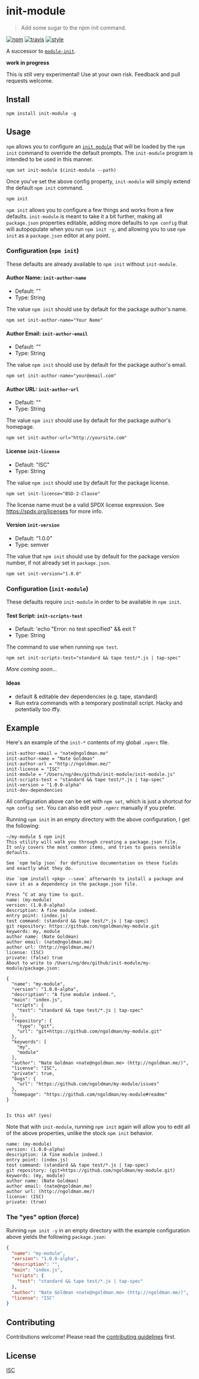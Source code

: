 # init-module

> Add some sugar to the npm init command.

[![npm][npm-image]][npm-url]
[![travis][travis-image]][travis-url]
[![style][style-image]][style-url]

[npm-image]: https://img.shields.io/npm/v/init-module.svg?style=flat-square
[npm-url]: https://www.npmjs.com/package/init-module
[travis-image]: https://img.shields.io/travis/ngoldman/init-module.svg?style=flat-square
[travis-url]: https://travis-ci.org/ngoldman/init-module
[style-image]: https://img.shields.io/badge/code%20style-unstyled-brightgreen.svg?style=flat-square
[style-url]: https://github.com/mapbox/eslint-config-unstyled

A successor to [`module-init`](https://github.com/ngoldman/module-init).

**work in progress**

This is still very experimental! Use at your own risk. Feedback and pull requests welcome.

## Install

```
npm install init-module -g
```

## Usage

`npm` allows you to configure an [`init module`](https://docs.npmjs.com/misc/config#init-module) that will be loaded by the `npm init` command to override the default prompts. The `init-module` program is intended to be used in this manner.

```
npm set init-module $(init-module --path)
```

Once you've set the above config property, `init-module` will simply extend the default `npm init` command.

```
npm init
```

`npm init` allows you to configure a few things and works from a few defaults. `init-module` is meant to take it a bit further, making all `package.json` properties editable, adding more defaults to `npm config` that will autopopulate when you run `npm init -y`, and allowing you to use `npm init` as a `package.json` editor at any point.

### Configuration (`npm init`)

These defaults are already available to `npm init` without `init-module`.

#### Author Name: `init-author-name`

- Default: ""
- Type: String

The value `npm init` should use by default for the package author's name.

```
npm set init-author-name="Your Name"
```

#### Author Email: `init-author-email`

- Default: ""
- Type: String

The value `npm init` should use by default for the package author's email.

```
npm set init-author-name="your@email.com"
```

#### Author URL: `init-author-url`

- Default: ""
- Type: String

The value `npm init` should use by default for the package author's homepage.

```
npm set init-author-url="http://yoursite.com"
```

#### License `init-license`

- Default: "ISC"
- Type: String

The value `npm init` should use by default for the package license.

```
npm set init-license="BSD-2-Clause"
```

The license name must be a valid SPDX license expression. See https://spdx.org/licenses for more info.

#### Version `init-version`

- Default: "1.0.0"
- Type: semver

The value that `npm init` should use by default for the package version number, if not already set in `package.json`.

```
npm set init-version="1.0.0"
```

### Configuration (`init-module`)

These defaults require `init-module` in order to be available in `npm init`.

#### Test Script: `init-scripts-test`

- Default: 'echo "Error: no test specified" && exit 1'
- Type: String

The command to use when running `npm test`.

```
npm set init-scripts-test="standard && tape test/*.js | tap-spec"
```

*More coming soon...*

#### Ideas

- default & editable dev dependencies (e.g. tape, standard)
- Run extra commands with a temporary postinstall script. Hacky and potentially too iffy.

## Example

Here's an example of the `init-*` contents of my global `.npmrc` file.

```
init-author-email = "nate@ngoldman.me"
init-author-name = "Nate Goldman"
init-author-url = "http://ngoldman.me/"
init-license = "ISC"
init-module = "/Users/ng/dev/github/init-module/init-module.js"
init-scripts-test = "standard && tape test/*.js | tap-spec"
init-version = "1.0.0-alpha"
init-dev-dependencies
```

All configuration above can be set with `npm set`, which is just a shortcut for `npm config set`. You can also edit your `.npmrc` manually if you prefer.

Running `npm init` in an empty directory with the above configuration, I get the following:

```
~/my-module $ npm init
This utility will walk you through creating a package.json file.
It only covers the most common items, and tries to guess sensible defaults.

See `npm help json` for definitive documentation on these fields
and exactly what they do.

Use `npm install <pkg> --save` afterwards to install a package and
save it as a dependency in the package.json file.

Press ^C at any time to quit.
name: (my-module)
version: (1.0.0-alpha)
description: A fine module indeed.
entry point: (index.js)
test command: (standard && tape test/*.js | tap-spec)
git repository: https://github.com/ngoldman/my-module.git
keywords: my, module
author name: (Nate Goldman)
author email: (nate@ngoldman.me)
author url: (http://ngoldman.me/)
license: (ISC)
private: (false) true
About to write to /Users/ng/dev/github/init-module/my-module/package.json:

{
  "name": "my-module",
  "version": "1.0.0-alpha",
  "description": "A fine module indeed.",
  "main": "index.js",
  "scripts": {
    "test": "standard && tape test/*.js | tap-spec"
  },
  "repository": {
    "type": "git",
    "url": "git+https://github.com/ngoldman/my-module.git"
  },
  "keywords": [
    "my",
    "module"
  ],
  "author": "Nate Goldman <nate@ngoldman.me> (http://ngoldman.me/)",
  "license": "ISC",
  "private": true,
  "bugs": {
    "url": "https://github.com/ngoldman/my-module/issues"
  },
  "homepage": "https://github.com/ngoldman/my-module#readme"
}


Is this ok? (yes)
```

Note that with `init-module`, running `npm init` again will allow you to edit all of the above properties, unlike the stock `npm init` behavior.

```
name: (my-module)
version: (1.0.0-alpha)
description: (A fine module indeed.)
entry point: (index.js)
test command: (standard && tape test/*.js | tap-spec)
git repository: (git+https://github.com/ngoldman/my-module.git)
keywords: (my, module)
author name: (Nate Goldman)
author email: (nate@ngoldman.me)
author url: (http://ngoldman.me/)
license: (ISC)
private: (true)
```

### The "yes" option (force)

Running `npm init -y` in an empty directory with the example configuration above yields the following `package.json`:

```json
{
  "name": "my-module",
  "version": "1.0.0-alpha",
  "description": "",
  "main": "index.js",
  "scripts": {
    "test": "standard && tape test/*.js | tap-spec"
  },
  "author": "Nate Goldman <nate@ngoldman.me> (http://ngoldman.me/)",
  "license": "ISC"
}
```

## Contributing

Contributions welcome! Please read the [contributing guidelines](CONTRIBUTING.md) first.

## License

[ISC](LICENSE)
